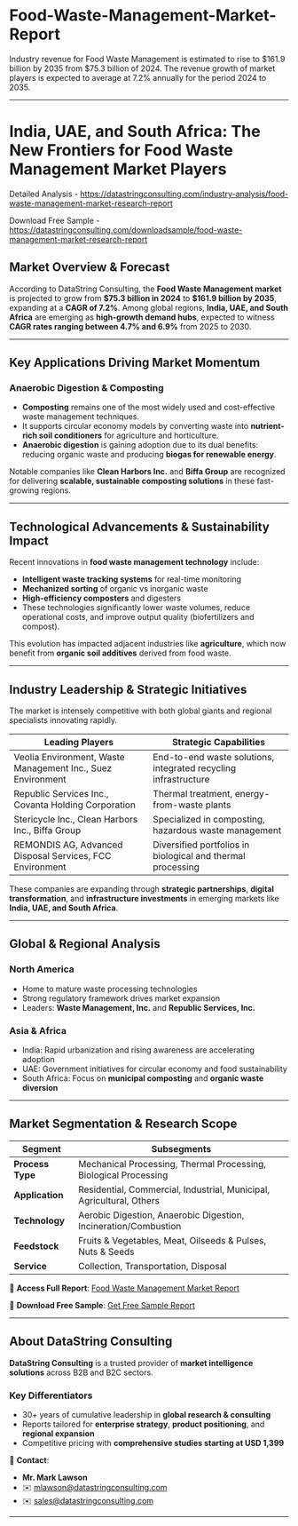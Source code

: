 # Food-Waste-Management-Market-Report

Industry revenue for Food Waste Management is estimated to rise to $161.9 billion by 2035 from $75.3 billion of 2024. The revenue growth of market players is expected to average at 7.2% annually for the period 2024 to 2035.

---

# **India, UAE, and South Africa: The New Frontiers for Food Waste Management Market Players**

Detailed Analysis - https://datastringconsulting.com/industry-analysis/food-waste-management-market-research-report

Download Free Sample - https://datastringconsulting.com/downloadsample/food-waste-management-market-research-report


## **Market Overview & Forecast**

According to DataString Consulting, the **Food Waste Management market** is projected to grow from **\$75.3 billion in 2024** to **\$161.9 billion by 2035**, expanding at a **CAGR of 7.2%**. Among global regions, **India, UAE, and South Africa** are emerging as **high-growth demand hubs**, expected to witness **CAGR rates ranging between 4.7% and 6.9%** from 2025 to 2030.

---

## **Key Applications Driving Market Momentum**

### **Anaerobic Digestion & Composting**

* **Composting** remains one of the most widely used and cost-effective waste management techniques.
* It supports circular economy models by converting waste into **nutrient-rich soil conditioners** for agriculture and horticulture.
* **Anaerobic digestion** is gaining adoption due to its dual benefits: reducing organic waste and producing **biogas for renewable energy**.

Notable companies like **Clean Harbors Inc.** and **Biffa Group** are recognized for delivering **scalable, sustainable composting solutions** in these fast-growing regions.

---

## **Technological Advancements & Sustainability Impact**

Recent innovations in **food waste management technology** include:

* **Intelligent waste tracking systems** for real-time monitoring
* **Mechanized sorting** of organic vs inorganic waste
* **High-efficiency composters** and digesters
* These technologies significantly lower waste volumes, reduce operational costs, and improve output quality (biofertilizers and compost).

This evolution has impacted adjacent industries like **agriculture**, which now benefit from **organic soil additives** derived from food waste.

---

## **Industry Leadership & Strategic Initiatives**

The market is intensely competitive with both global giants and regional specialists innovating rapidly.

| **Leading Players**                                         | **Strategic Capabilities**                                      |
| ----------------------------------------------------------- | --------------------------------------------------------------- |
| Veolia Environment, Waste Management Inc., Suez Environment | End-to-end waste solutions, integrated recycling infrastructure |
| Republic Services Inc., Covanta Holding Corporation         | Thermal treatment, energy-from-waste plants                     |
| Stericycle Inc., Clean Harbors Inc., Biffa Group            | Specialized in composting, hazardous waste management           |
| REMONDIS AG, Advanced Disposal Services, FCC Environment    | Diversified portfolios in biological and thermal processing     |

These companies are expanding through **strategic partnerships**, **digital transformation**, and **infrastructure investments** in emerging markets like **India, UAE, and South Africa**.

---

## **Global & Regional Analysis**

### **North America**

* Home to mature waste processing technologies
* Strong regulatory framework drives market expansion
* Leaders: **Waste Management, Inc.** and **Republic Services, Inc.**

### **Asia & Africa**

* India: Rapid urbanization and rising awareness are accelerating adoption
* UAE: Government initiatives for circular economy and food sustainability
* South Africa: Focus on **municipal composting** and **organic waste diversion**

---

## **Market Segmentation & Research Scope**

| **Segment**      | **Subsegments**                                                      |
| ---------------- | -------------------------------------------------------------------- |
| **Process Type** | Mechanical Processing, Thermal Processing, Biological Processing     |
| **Application**  | Residential, Commercial, Industrial, Municipal, Agricultural, Others |
| **Technology**   | Aerobic Digestion, Anaerobic Digestion, Incineration/Combustion      |
| **Feedstock**    | Fruits & Vegetables, Meat, Oilseeds & Pulses, Nuts & Seeds           |
| **Service**      | Collection, Transportation, Disposal                                 |

📘 **Access Full Report**:
[Food Waste Management Market Report](https://datastringconsulting.com/industry-analysis/food-waste-management-market-research-report)

📄 **Download Free Sample**:
[Get Free Sample Report](https://datastringconsulting.com/downloadsample/food-waste-management-market-research-report)

---

## **About DataString Consulting**

**DataString Consulting** is a trusted provider of **market intelligence solutions** across B2B and B2C sectors.

### **Key Differentiators**

* 30+ years of cumulative leadership in **global research & consulting**
* Reports tailored for **enterprise strategy**, **product positioning**, and **regional expansion**
* Competitive pricing with **comprehensive studies starting at USD 1,399**

📩 **Contact**:

* **Mr. Mark Lawson**
* ✉️ [mlawson@datastringconsulting.com](mailto:mlawson@datastringconsulting.com)
* ✉️ [sales@datastringconsulting.com](mailto:sales@datastringconsulting.com)

---
